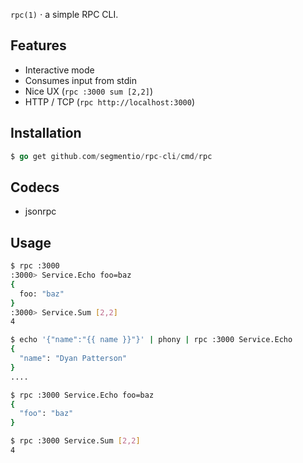 
  `rpc(1)` &sdot; a simple RPC CLI.

## Features

  - Interactive mode
  - Consumes input from stdin
  - Nice UX (`rpc :3000 sum [2,2]`)
  - HTTP / TCP (`rpc http://localhost:3000`)

## Installation

  ```go
  $ go get github.com/segmentio/rpc-cli/cmd/rpc
  ```

## Codecs

  - jsonrpc

## Usage

  ```bash
  $ rpc :3000
  :3000> Service.Echo foo=baz
  {
    foo: "baz"
  }
  :3000> Service.Sum [2,2]
  4
  ```

  ```bash
  $ echo '{"name":"{{ name }}"}' | phony | rpc :3000 Service.Echo
  {
    "name": "Dyan Patterson"
  }
  ....
  ```

  ```bash
  $ rpc :3000 Service.Echo foo=baz
  {
    "foo": "baz"
  }
  ```

  ```bash
  $ rpc :3000 Service.Sum [2,2]
  4
  ```
